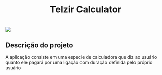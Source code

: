 <h1 align="center">Telzir Calculator<h1>
<img src="/home/mariopardojr/personal-projects/telzir-website/src/images/logo.png">

## Descrição do projeto
<p>A aplicação consiste em uma especie de calculadora que diz ao usuário quanto ele pagará por uma ligação com duração definida pelo próprio usuário</p>
